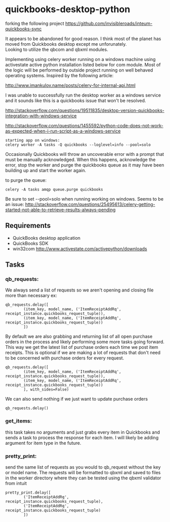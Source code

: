 # quickbooks-desktop-python
forking the following project https://github.com/invisibleroads/inteum-quickbooks-sync

It appears to be abandoned for good reason.  I think most of the planet has moved from Quickbooks desktop except me unforunately.  
Looking to utilize the qbcom and qbxml modules.

Implementing using celery worker running on a windows machine using activestate active python installation listed below for com module.
Most of the logic will be performed by outside project running on well behaved operating systems.  Inspired by the following article:

http://www.imankulov.name/posts/celery-for-internal-api.html

I was unable to successfully run the desktop worker as a windows service and it sounds like this is a quickbooks issue that won't be resolved.

http://stackoverflow.com/questions/19511835/desktop-version-quickbooks-integration-with-windows-service

http://stackoverflow.com/questions/1455592/python-code-does-not-work-as-expected-when-i-run-script-as-a-windows-service

```
starting app on windows:
celery worker -A tasks -Q quickbooks --loglevel=info --pool=solo

```

Occasionally Quickbooks will throw an uncoverable error with a prompt that must be manually acknowledged.  When this happens, acknowledge the error, stop the worker and purge the quickbooks queue as it may have been building up and start the worker again.

to purge the queue:

```
celery -A tasks amqp queue.purge quickbooks

```
Be sure to set --pool=solo when running working on windows. Seems to be an issue:
http://stackoverflow.com/questions/25495613/celery-getting-started-not-able-to-retrieve-results-always-pending

## Requirements
- QuickBooks desktop application
- QuickBooks SDK
- win32com http://www.activestate.com/activepython/downloads


## Tasks

### qb_requests:

We always send a list of requests so we aren't opening and closing file more than necessary
ex: 
```
qb_requests.delay([
        (item_key, model_name, ('ItemReceiptAddRq', receipt_instance.quickbooks_request_tuple)),
        (item_key, model_name, ('ItemReceiptAddRq', receipt_instance.quickbooks_request_tuple))
        ])
```

By default we are also grabbing and returning list of all open purchase orders in the process and likely performing some more tasks going forward.  This way we get the latest list of purchase orders each time we post item receipts.  This is optional if we are making a lot of requests that don't need to be concerned with purchase orders for every request.

```
qb_requests.delay([
        (item_key, model_name, ('ItemReceiptAddRq', receipt_instance.quickbooks_request_tuple)),
        (item_key, model_name, ('ItemReceiptAddRq', receipt_instance.quickbooks_request_tuple))
        ], with_sides=False)

```

We can also send nothing if we just want to update purchase orders

```
qb_requests.delay()

```

### get_items:
this task takes no arguments and just grabs every item in Quickbooks and sends a task to process the response for each item.  I will likely be adding argument for item type in the future.

### pretty_print:
send the same list of requests as you would to qb_request without the key or model name.  The requests will be formatted to qbxml and saved to files in the worker directory where they can be tested using the qbxml validator from intuit

```
pretty_print.delay([
        ('ItemReceiptAddRq', receipt_instance.quickbooks_request_tuple),
        ('ItemReceiptAddRq', receipt_instance.quickbooks_request_tuple)
        ])
```


